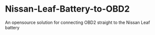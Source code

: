 # Nissan-Leaf-Battery-to-OBD2
An opensource solution for connecting OBD2 straight to the Nissan Leaf battery
